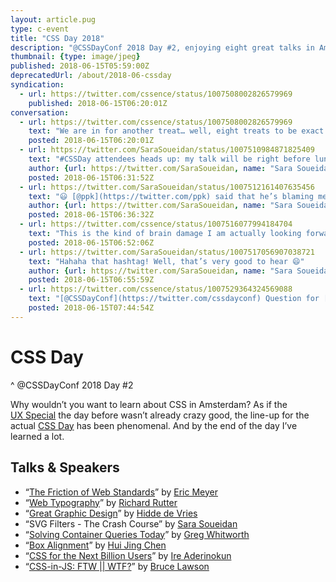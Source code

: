 ```yaml
---
layout: article.pug
type: c-event
title: "CSS Day 2018"
description: "@CSSDayConf 2018 Day #2, enjoying eight great talks in Amsterdam."
thumbnail: {type: image/jpeg}
published: 2018-06-15T05:59:00Z
deprecatedUrl: /about/2018-06-cssday
syndication:
  - url: https://twitter.com/cssence/status/1007508002826579969
    published: 2018-06-15T06:20:01Z
conversation:
  - url: https://twitter.com/cssence/status/1007508002826579969
    text: "We are in for another treat… well, eight treats to be exact. From [@meyerweb](https://twitter.com/meyerweb) to [@brucel](https://twitter.com/brucel), what’s not to like? #CSSDay"
    posted: 2018-06-15T06:20:01Z
  - url: https://twitter.com/SaraSoueidan/status/1007510984871825409
    text: "#CSSDay attendees heads up: my talk will be right before lunch, so I know your inner fuel will already be getting depleted by then, so plz make sure you grab a quick coffee or so in the short break before my talk because my talk will be fast-paced and very technical."
    author: {url: https://twitter.com/SaraSoueidan, name: "Sara Soueidan"}
    posted: 2018-06-15T06:31:52Z
  - url: https://twitter.com/SaraSoueidan/status/1007512161407635456
    text: "😃 [@ppk](https://twitter.com/ppk) said that he’s blaming me for any brain-damaged attendees after my workshop, so I don’t wanna be blamed for any more today after my talk 🤣<br><br>(Totally joking btw but u know what i mean) #CSSDay"
    author: {url: https://twitter.com/SaraSoueidan, name: "Sara Soueidan"}
    posted: 2018-06-15T06:36:32Z
  - url: https://twitter.com/cssence/status/1007516077994184704
    text: "This is the kind of brain damage I am actually looking forward to. #CSSDay #WhatDidIJustType"
    posted: 2018-06-15T06:52:06Z
  - url: https://twitter.com/SaraSoueidan/status/1007517056907038721
    text: "Hahaha that hashtag! Well, that’s very good to hear 😄"
    author: {url: https://twitter.com/SaraSoueidan, name: "Sara Soueidan"}
    posted: 2018-06-15T06:55:59Z
  - url: https://twitter.com/cssence/status/1007529364324569088
    text: "[@CSSDayConf](https://twitter.com/cssdayconf) Question for [@meyerweb](https://twitter.com/meyerweb): What happened to <code>box-sizing: padding-box</code>?"
    posted: 2018-06-15T07:44:54Z
---
```


# CSS Day
^ @CSSDayConf 2018 Day #2

Why wouldn’t you want to learn about CSS in Amsterdam? As if the [UX&nbsp;Special](/2018/cssday-uxspecial/) the day before wasn’t already crazy good, the line-up for the actual [CSS&nbsp;Day](https://cssday.nl/2018) has been phenomenal. And by the end of the day I’ve learned a lot.

<h2 id="talks">Talks &amp; Speakers</h2>

* “[The Friction of Web Standards](https://noti.st/meyerweb/SZ24Vn/the-friction-of-web-standards)” by [Eric Meyer](https://twitter.com/meyerweb)
* “[Web Typography](https://noti.st/rar/mz1rIY/golden-rules-of-typography-on-the-web)” by [Richard Rutter](https://twitter.com/clagnut)
* “[Great Graphic Design](https://noti.st/hdv/41MnIW/the-web-is-ready-for-great-graphic-design)” by [Hidde de Vries](https://twitter.com/hdv)
* “SVG Filters - The Crash Course” by [Sara Soueidan](https://twitter.com/SaraSoueidan)
* “[Solving Container Queries Today](https://noti.st/gregwhitworth/UDul7E/over-the-moon-for-container-queries)” by [Greg Whitworth](https://twitter.com/gregwhitworth)
* “[Box Alignment](https://www.chenhuijing.com/slides/33-cssday-2018/)” by [Hui Jing Chen](https://twitter.com/hj_chen)
* “[CSS for the Next Billion Users](https://noti.st/ire/c77PcP/css-for-the-next-billion-users)” by [Ire Aderinokun](https://twitter.com/ireaderinokun)
* “[CSS-in-JS: FTW || WTF?](https://noti.st/brucelawson/5O0d81/css-in-js-ftw-wtf)” by [Bruce Lawson](https://twitter.com/brucel)
